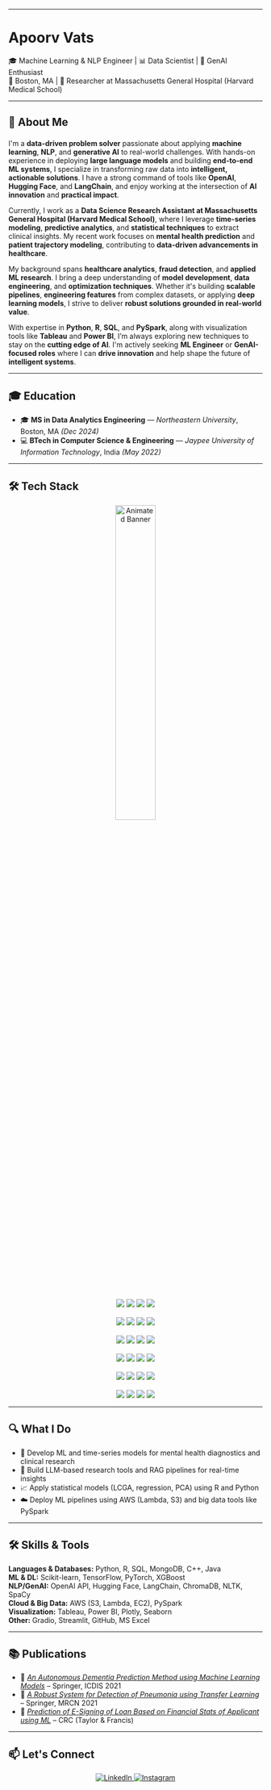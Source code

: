 
---
# Apoorv Vats 

🎓 Machine Learning & NLP Engineer | 📊 Data Scientist | 🧠 GenAI Enthusiast  
📍 Boston, MA | 🧪 Researcher at Massachusetts General Hospital (Harvard Medical School)

---

## 🧠 About Me <p align="center">

I'm a **data-driven problem solver** passionate about applying **machine learning**, **NLP**, and **generative AI** to real-world challenges. With hands-on experience in deploying **large language models** and building **end-to-end ML systems**, I specialize in transforming raw data into **intelligent, actionable solutions**. I have a strong command of tools like **OpenAI**, **Hugging Face**, and **LangChain**, and enjoy working at the intersection of **AI innovation** and **practical impact**.

Currently, I work as a **Data Science Research Assistant at Massachusetts General Hospital (Harvard Medical School)**, where I leverage **time-series modeling**, **predictive analytics**, and **statistical techniques** to extract clinical insights. My recent work focuses on **mental health prediction** and **patient trajectory modeling**, contributing to **data-driven advancements in healthcare**.

My background spans **healthcare analytics**, **fraud detection**, and **applied ML research**. I bring a deep understanding of **model development**, **data engineering**, and **optimization techniques**. Whether it's building **scalable pipelines**, **engineering features** from complex datasets, or applying **deep learning models**, I strive to deliver **robust solutions grounded in real-world value**.

With expertise in **Python**, **R**, **SQL**, and **PySpark**, along with visualization tools like **Tableau** and **Power BI**, I’m always exploring new techniques to stay on the **cutting edge of AI**. I'm actively seeking **ML Engineer** or **GenAI-focused roles** where I can **drive innovation** and help shape the future of **intelligent systems**.


---

## 🎓 Education

- 🎓 **MS in Data Analytics Engineering** — *Northeastern University*, Boston, MA *(Dec 2024)*  
- 💻 **BTech in Computer Science & Engineering** — *Jaypee University of Information Technology*, India *(May 2022)*  

---

## 🛠️ Tech Stack

<p align="center">
  <img src="https://media.giphy.com/media/qgQUggAC3Pfv687qPC/giphy.gif" width="40%" alt="Animated Banner" />
</p>

<p align="center">

  <!-- Languages -->
  <img src="https://img.shields.io/badge/Python-3776AB?style=for-the-badge&logo=python&logoColor=white" />
  <img src="https://img.shields.io/badge/R-276DC3?style=for-the-badge&logo=r&logoColor=white" />
  <img src="https://img.shields.io/badge/C++-00599C?style=for-the-badge&logo=c%2B%2B&logoColor=white" />
  <img src="https://img.shields.io/badge/Java-ED8B00?style=for-the-badge&logo=java&logoColor=white" />
  <br><br>

  <!-- ML & DL Frameworks -->
  <img src="https://img.shields.io/badge/TensorFlow-FF6F00?style=for-the-badge&logo=tensorflow&logoColor=white" />
  <img src="https://img.shields.io/badge/PyTorch-EE4C2C?style=for-the-badge&logo=pytorch&logoColor=white" />
  <img src="https://img.shields.io/badge/Scikit--learn-F7931E?style=for-the-badge&logo=scikitlearn&logoColor=white" />
  <img src="https://img.shields.io/badge/XGBoost-FF0000?style=for-the-badge&logo=github&logoColor=white" />
  <br><br>

  <!-- NLP / GenAI -->
  <img src="https://img.shields.io/badge/OpenAI-API-green?style=for-the-badge&logo=openai&logoColor=white" />
  <img src="https://img.shields.io/badge/LangChain-RAG-blueviolet?style=for-the-badge" />
  <img src="https://img.shields.io/badge/HuggingFace-NLP-orange?style=for-the-badge&logo=huggingface&logoColor=white" />
  <img src="https://img.shields.io/badge/ChromaDB-VectorDB-blue?style=for-the-badge" />
  <br><br>

  <!-- Data & Cloud -->
  <img src="https://img.shields.io/badge/AWS-S3,Lambda,EC2-orange?style=for-the-badge&logo=amazonaws&logoColor=white" />
  <img src="https://img.shields.io/badge/PySpark-BigData-E25A1C?style=for-the-badge&logo=apache-spark&logoColor=white" />
  <img src="https://img.shields.io/badge/MongoDB-NoSQL-47A248?style=for-the-badge&logo=mongodb&logoColor=white" />
  <img src="https://img.shields.io/badge/SQL-Database-4479A1?style=for-the-badge&logo=mysql&logoColor=white" />
  <br><br>

  <!-- Visualization -->
  <img src="https://img.shields.io/badge/Tableau-Visualization-E97627?style=for-the-badge&logo=tableau&logoColor=white" />
  <img src="https://img.shields.io/badge/PowerBI-Visualization-F2C811?style=for-the-badge&logo=powerbi&logoColor=black" />
  <img src="https://img.shields.io/badge/Plotly-Graphing-3F4F75?style=for-the-badge&logo=plotly&logoColor=white" />
  <img src="https://img.shields.io/badge/Seaborn-Graphs-4B8BBE?style=for-the-badge&logo=python&logoColor=white" />
  <br><br>

  <!-- Tools -->
  <img src="https://img.shields.io/badge/Gradio-UI-3C465C?style=for-the-badge&logo=python&logoColor=white" />
  <img src="https://img.shields.io/badge/Streamlit-App-DD0031?style=for-the-badge&logo=streamlit&logoColor=white" />
  <img src="https://img.shields.io/badge/GitHub-Code-181717?style=for-the-badge&logo=github&logoColor=white" />
  <img src="https://img.shields.io/badge/MS%20Excel-Data Analysis-217346?style=for-the-badge&logo=microsoft-excel&logoColor=white" />

</p>

---

## 🔍 What I Do

- 🏥 Develop ML and time-series models for mental health diagnostics and clinical research  
- 🤖 Build LLM-based research tools and RAG pipelines for real-time insights  
- 📈 Apply statistical models (LCGA, regression, PCA) using R and Python  
- ☁️ Deploy ML pipelines using AWS (Lambda, S3) and big data tools like PySpark  

---

## 🛠️ Skills & Tools

**Languages & Databases:** Python, R, SQL, MongoDB, C++, Java  
**ML & DL:** Scikit-learn, TensorFlow, PyTorch, XGBoost  
**NLP/GenAI:** OpenAI API, Hugging Face, LangChain, ChromaDB, NLTK, SpaCy  
**Cloud & Big Data:** AWS (S3, Lambda, EC2), PySpark  
**Visualization:** Tableau, Power BI, Plotly, Seaborn  
**Other:** Gradio, Streamlit, GitHub, MS Excel

---

## 📚 Publications

- 🧠 *[An Autonomous Dementia Prediction Method using Machine Learning Models](https://link.springer.com/chapter/10.1007/978-981-16-5689-7_25)* – Springer, ICDIS 2021  
- 🦠 *[A Robust System for Detection of Pneumonia using Transfer Learning](https://link.springer.com/chapter/10.1007/978-981-16-7018-3_50)* – Springer, MRCN 2021  
- 💼 *[Prediction of E-Signing of Loan Based on Financial Stats of Applicant using ML](https://www.taylorfrancis.com/chapters/edit/10.1201/9781003207856-9/predictions-loan-signing-based-financial-status-applicants-using-machine-learning-apoorv-vats-rashi-singh-geetanjali-rathee-hemraj-saini)* – CRC (Taylor & Francis)

---



## 📫 Let's Connect

<p align="center">
  <a href="https://linkedin.com/in/apoorvvats" target="_blank">
    <img alt="LinkedIn" src="https://img.shields.io/badge/LinkedIn-0077B5?style=for-the-badge&logo=linkedin&logoColor=white" />
  </a>
  <a href="https://instagram.com/apoorv.vats18" target="_blank">
    <img alt="Instagram" src="https://img.shields.io/badge/Instagram-E4405F?style=for-the-badge&logo=instagram&logoColor=white" />
  </a>
</p>

